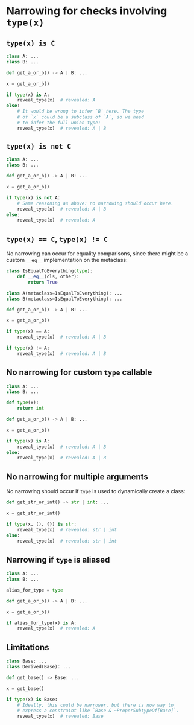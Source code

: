 # Narrowing for checks involving `type(x)`

## `type(x) is C`

```py
class A: ...
class B: ...

def get_a_or_b() -> A | B: ...

x = get_a_or_b()

if type(x) is A:
    reveal_type(x)  # revealed: A
else:
    # It would be wrong to infer `B` here. The type
    # of `x` could be a subclass of `A`, so we need
    # to infer the full union type:
    reveal_type(x)  # revealed: A | B
```

## `type(x) is not C`

```py
class A: ...
class B: ...

def get_a_or_b() -> A | B: ...

x = get_a_or_b()

if type(x) is not A:
    # Same reasoning as above: no narrowing should occur here.
    reveal_type(x)  # revealed: A | B
else:
    reveal_type(x)  # revealed: A
```

## `type(x) == C`, `type(x) != C`

No narrowing can occur for equality comparisons, since there might be a custom `__eq__`
implementation on the metaclass:

```py
class IsEqualToEverything(type):
    def __eq__(cls, other):
        return True

class A(metaclass=IsEqualToEverything): ...
class B(metaclass=IsEqualToEverything): ...

def get_a_or_b() -> A | B: ...

x = get_a_or_b()

if type(x) == A:
    reveal_type(x)  # revealed: A | B

if type(x) != A:
    reveal_type(x)  # revealed: A | B
```

## No narrowing for custom `type` callable

```py
class A: ...
class B: ...

def type(x):
    return int

def get_a_or_b() -> A | B: ...

x = get_a_or_b()

if type(x) is A:
    reveal_type(x)  # revealed: A | B
else:
    reveal_type(x)  # revealed: A | B
```

## No narrowing for multiple arguments

No narrowing should occur if `type` is used to dynamically create a class:

```py
def get_str_or_int() -> str | int: ...

x = get_str_or_int()

if type(x, (), {}) is str:
    reveal_type(x)  # revealed: str | int
else:
    reveal_type(x)  # revealed: str | int
```

## Narrowing if `type` is aliased

```py
class A: ...
class B: ...

alias_for_type = type

def get_a_or_b() -> A | B: ...

x = get_a_or_b()

if alias_for_type(x) is A:
    reveal_type(x)  # revealed: A
```

## Limitations

```py
class Base: ...
class Derived(Base): ...

def get_base() -> Base: ...

x = get_base()

if type(x) is Base:
    # Ideally, this could be narrower, but there is now way to
    # express a constraint like `Base & ~ProperSubtypeOf[Base]`.
    reveal_type(x)  # revealed: Base
```
